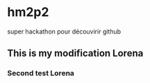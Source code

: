 # hm2p2
super hackathon pour découvirir github
## This is my modification Lorena
### Second test Lorena
